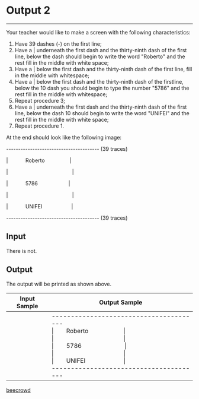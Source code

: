 # Output 2

---

Your teacher would like to make a screen with the following characteristics:

1. Have 39 dashes (-) on the first line;
2. Have a | underneath the first dash and the thirty-ninth dash of the first line, below the dash should begin to write the word "Roberto" and the rest fill in the middle with white space;
3. Have a | below the first dash and the thirty-ninth dash of the first line, fill in the middle with whitespace;
4. Have a | below the first dash and the thirty-ninth dash of the firstline, below the 10 dash you should begin to type the number "5786" and the rest fill in the middle with whitespace;
5. Repeat procedure 3;
6. Have a | underneath the first dash and the thirty-ninth dash of the first line, below the dash 10 should begin to write the word "UNIFEI" and the rest fill in the middle with white space;
7. Repeat procedure 1.

At the end should look like the following image:

--------------------------------------- (39 traces)

|            Roberto                  |

|                                            |

|            5786                       |

|                                            |

|            UNIFEI                    |

--------------------------------------- (39 traces)

## Input

There is not.

## Output

The output will be printed as shown above.

| Input Sample | Output Sample                                                                                                                                                                                                                                                                                                                        |
| ------------ | ------------------------------------------------------------------------------------------------------------------------------------------------------------------------------------------------------------------------------------------------------------------------------------------------------------------------------------ |
|              | ---------------------------------------<br>\|        Roberto                      \|<br>\|                                            \|<br>\|        5786                           \|<br>\|                                            \|<br>\|        UNIFEI                        \|<br>--------------------------------------- |

[beecrowd](https://www.beecrowd.com.br/judge/en/problems/view/2748)
